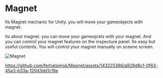 # Magnet
Its Magnet mechanic for Unity. you will move your gameobjects with magnet.

Its about magnet. you can move your gameojcets with your magnet. And you can control your magnet features on the inspecture panel. Its easy but useful contents. You will control your magnet manually on sceene screen.

![Magnet](https://github.com/ferhatsimsk/Magnet/assets/143225386/09a707cc-a2a1-45c9-92ea-d0451846beae)

https://github.com/ferhatsimsk/Magnet/assets/143225386/a928d8c1-0f63-45a3-b33a-120d3dd1c19e
